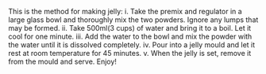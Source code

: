This is the method for making jelly:
i. Take the premix and regulator in a large glass bowl and thoroughly mix the two powders. Ignore any lumps that may be formed.
ii. Take 500ml(3 cups) of water and bring it to a boil. Let it cool for one minute.
iii. Add the water to the bowl and mix the powder with the water until it is dissolved completely.
iv. Pour into a jelly mould and let it rest at room temperature for 45 minutes.
v. When the jelly is set, remove it from the mould and serve. Enjoy!